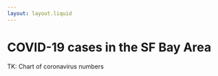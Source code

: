 ```yaml
---
layout: layout.liquid
---
```


# COVID-19 cases in the SF Bay Area

TK: Chart of coronavirus numbers
